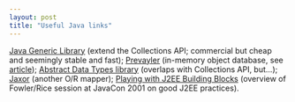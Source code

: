 ```yaml
---
layout: post
title: "Useful Java links"
---
```




<a href="http://www.recursionsw.com/products/jgl/jgl.asp">Java Generic Library</a> (extend the Collections API; commercial but cheap and seemingly stable and fast); <a href="http://www.prevayler.org/">Prevayler</a> (in-memory object database, see <a href="http://www-106.ibm.com/developerworks/web/library/wa-objprev/?loc=dwmain">article</a>); <a href="http://www.waterken.com/dev/ADT/index.html">Abstract Data Types library</a> (overlaps with Collections API, but...); <a href="http://jaxor.sourceforge.net/">Jaxor</a> (another O/R mapper); <a href="http://www-106.ibm.com/developerworks/library/j-con3.html">Playing with J2EE Building Blocks</a> (overview of Fowler/Rice session at JavaCon 2001 on good J2EE practices).


